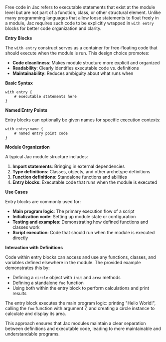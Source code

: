 Free code in Jac refers to executable statements that exist at the module level but are not part of a function, class, or other structural element. Unlike many programming languages that allow loose statements to float freely in a module, Jac requires such code to be explicitly wrapped in `with entry` blocks for better code organization and clarity.

**Entry Blocks**

The `with entry` construct serves as a container for free-floating code that should execute when the module is run. This design choice promotes:

- **Code cleanliness**: Makes module structure more explicit and organized
- **Readability**: Clearly identifies executable code vs. definitions
- **Maintainability**: Reduces ambiguity about what runs when

**Basic Syntax**

```jac
with entry {
    # executable statements here
}
```

**Named Entry Points**

Entry blocks can optionally be given names for specific execution contexts:

```jac
with entry:name {
    # named entry point code
}
```

**Module Organization**

A typical Jac module structure includes:

1. **Import statements**: Bringing in external dependencies
2. **Type definitions**: Classes, objects, and other archetype definitions  
3. **Function definitions**: Standalone functions and abilities
4. **Entry blocks**: Executable code that runs when the module is executed

**Use Cases**

Entry blocks are commonly used for:

- **Main program logic**: The primary execution flow of a script
- **Initialization code**: Setting up module state or configuration
- **Testing and examples**: Demonstrating how defined functions and classes work
- **Script execution**: Code that should run when the module is executed directly

**Interaction with Definitions**

Code within entry blocks can access and use any functions, classes, and variables defined elsewhere in the module. The provided example demonstrates this by:

- Defining a `circle` object with `init` and `area` methods
- Defining a standalone `foo` function
- Using both within the entry block to perform calculations and print results

The entry block executes the main program logic: printing "Hello World!", calling the `foo` function with argument 7, and creating a circle instance to calculate and display its area.

This approach ensures that Jac modules maintain a clear separation between definitions and executable code, leading to more maintainable and understandable programs.
